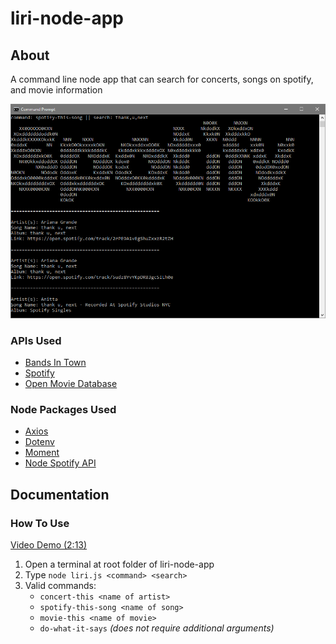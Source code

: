 # liri-node-app

## About
A command line node app that can search for concerts, songs on spotify, and movie information

![App Screenshot](/Readme_screenshots/command-prompt.PNG)

### APIs Used
* [Bands In Town](http://www.artists.bandsintown.com/bandsintown-api/?locale=en)
* [Spotify](https://developer.spotify.com/documentation/web-api/quick-start/)
* [Open Movie Database](http://www.omdbapi.com/)

### Node Packages Used
* [Axios](https://www.npmjs.com/package/axios)
* [Dotenv](https://www.npmjs.com/package/dotenv)
* [Moment](https://www.npmjs.com/package/moment)
* [Node Spotify API](https://www.npmjs.com/package/node-spotify-api)

## Documentation

### How To Use

[Video Demo (2:13)](https://drive.google.com/file/d/1jdiL-9TTycA_UK5ef0-Ov3WVnu7DrWeM/view)

1. Open a terminal at root folder of liri-node-app
2. Type `node liri.js <command> <search>`
3. Valid commands:
    * `concert-this <name of artist>`
    * `spotify-this-song <name of song>`
    * `movie-this <name of movie>`
    * `do-what-it-says` *(does not require additional arguments)*
